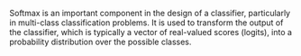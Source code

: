 Softmax is an important component in the design of a classifier, particularly in multi-class classification problems. It is used to transform the output of the classifier, which is typically a vector of real-valued scores (logits), into a probability distribution over the possible classes.
